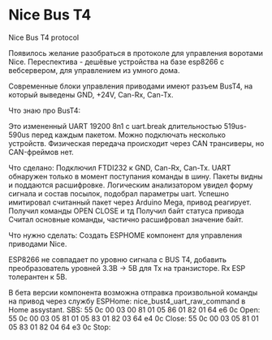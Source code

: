 # Nice Bus T4
Nice Bus T4 protocol

Появилось желание разобраться в протоколе для управления воротами Nice.
Переспектива - дешёвые устройства на базе esp8266 с вебсервером, для управлением из умного дома.

Современные блоки управления приводами имеют разъем BusT4, на который выведены GND, +24V, Can-Rx, Can-Tx. 

Что знаю про BusT4:

Это измененный UART 19200 8n1 с uart.break длительностью 519us-590us перед каждым пакетом.
Можно подключать несколько устройств.
Физическая передача происходит через CAN трансиверы, но CAN-фреймов нет.

Что сделано:
Подключил FTDI232 к GND, Can-Rx, Can-Tx. UART обнаружен только в момент поступания команды в шину. Пакеты видны и поддаются расшифровке.
Логическим анализатором увидел форму сигнала и состав посылок, подобрал параметры uart.
Успешно имитировал считанный пакет через Arduino Mega, привод реагирует.
Получил команды OPEN CLOSE и тд
Получил байт статуса привода
Считал основные команды, частично расшифровал значение байт.

Что нужно сделать:
Создать ESPHOME компонент для управления приводами Nice.


ESP8266 не совпадает по уровню сигнала с BUS T4, добавить преобразователь уровней 3.3В -> 5В для Tx на транзисторе.
Rx ESP толерантен к 5В.

В бета версии компонента возможна отправка произвольной команды на привод через службу  ESPHome: nice_bust4_uart_raw_command в Home assystant.
SBS:  55 0c  00  03  00  81  01  05  86  01  82  01  64  e6  0c
Open: 55	0c	00	03	05	81	01	05	83	01	82	03	64	e4	0c
Close: 55	0c	00	03	05	81	01	05	83	01	82	04	64	e3	0c
Stop: 
